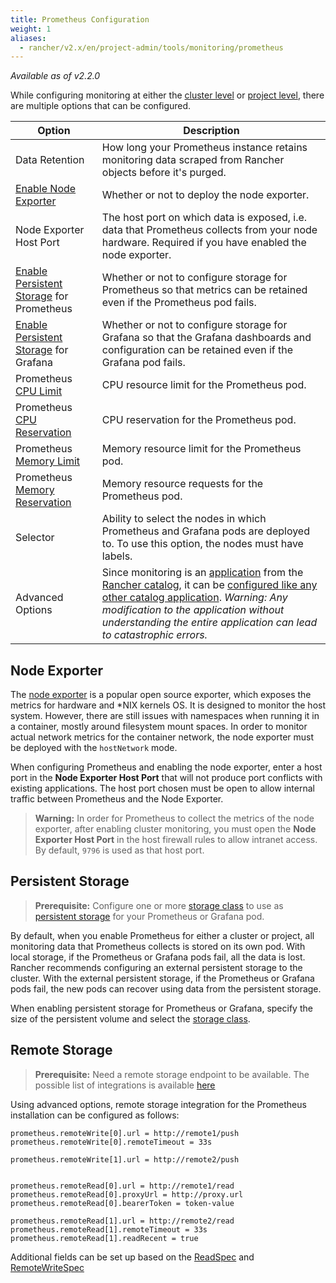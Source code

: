```yaml
---
title: Prometheus Configuration
weight: 1
aliases:
  - rancher/v2.x/en/project-admin/tools/monitoring/prometheus
---
```


_Available as of v2.2.0_


While configuring monitoring at either the [cluster level]({{<baseurl>}}/rancher/v2.x/en/cluster-admin/tools/monitoring/#enabling-cluster-monitoring) or [project level]({{<baseurl>}}/rancher/v2.x/en/project-admin/tools/monitoring/#enabling-project-monitoring), there are multiple options that can be configured.

Option | Description
-------|-------------
Data Retention | How long your Prometheus instance retains monitoring data scraped from Rancher objects before it's purged.
[Enable Node Exporter](#node-exporter) | Whether or not to deploy the node exporter.
Node Exporter Host Port | The host port on which data is exposed, i.e. data that Prometheus collects from your node hardware. Required if you have enabled the node exporter.
[Enable Persistent Storage](#persistent-storage) for Prometheus | Whether or not to configure storage for Prometheus so that metrics can be retained even if the Prometheus pod fails.
[Enable Persistent Storage](#persistent-storage) for Grafana | Whether or not to configure storage for Grafana so that the Grafana dashboards and configuration  can be retained even if the Grafana pod fails.
Prometheus [CPU Limit](https://kubernetes.io/docs/concepts/configuration/manage-compute-resources-container/#meaning-of-cpu) |  CPU resource limit for the Prometheus pod.
Prometheus [CPU Reservation](https://kubernetes.io/docs/concepts/configuration/manage-compute-resources-container/#meaning-of-cpu) | CPU reservation for the Prometheus pod.
Prometheus [Memory Limit](https://kubernetes.io/docs/concepts/configuration/manage-compute-resources-container/#meaning-of-memory) | Memory resource limit for the Prometheus pod.
Prometheus [Memory Reservation](https://kubernetes.io/docs/concepts/configuration/manage-compute-resources-container/#meaning-of-memory) | Memory resource requests for the Prometheus pod.
Selector | Ability to select the nodes in which Prometheus and Grafana pods are deployed to. To use this option, the nodes must have labels.
Advanced Options | Since monitoring is an [application](https://github.com/rancher/system-charts/tree/dev/charts/rancher-monitoring) from the [Rancher catalog]({{<baseurl>}}/rancher/v2.x/en/catalog/), it can be [configured like any other catalog application]({{<baseurl>}}/rancher/v2.x/en/catalog/catalog-config/). _Warning: Any modification to the application without understanding the entire application can lead to catastrophic errors._

## Node Exporter

The [node exporter](https://github.com/prometheus/node_exporter/blob/master/README.md) is a popular open source exporter, which exposes the metrics for hardware and \*NIX kernels OS. It is designed to monitor the host system. However, there are still issues with namespaces when running it in a container, mostly around filesystem mount spaces. In order to monitor actual network metrics for the container network, the node exporter must be deployed with the `hostNetwork` mode.

When configuring Prometheus and enabling the node exporter, enter a host port in the **Node Exporter Host Port** that will not produce port conflicts with existing applications. The host port chosen must be open to allow internal traffic between Prometheus and the Node Exporter.

>**Warning:** In order for Prometheus to collect the metrics of the node exporter, after enabling cluster monitoring, you must open the <b>Node Exporter Host Port</b> in the host firewall rules to allow intranet access. By default, `9796` is used as that host port.

## Persistent Storage

>**Prerequisite:** Configure one or more [storage class]({{<baseurl>}}/rancher/v2.x/en/cluster-admin/volumes-and-storage/#adding-storage-classes) to use as [persistent storage]({{<baseurl>}}/rancher/v2.x/en/cluster-admin/volumes-and-storage/) for your Prometheus or Grafana pod.

By default, when you enable Prometheus for either a cluster or project, all monitoring data that Prometheus collects is stored on its own pod. With local storage, if the Prometheus or Grafana pods fail, all the data is lost. Rancher recommends configuring an external persistent storage to the cluster. With the external persistent storage, if the Prometheus or Grafana pods fail, the new pods can recover using data from the persistent storage.

When enabling persistent storage for Prometheus or Grafana, specify the size of the persistent volume and select the [storage class]({{<baseurl>}}/rancher/v2.x/en/cluster-admin/volumes-and-storage/#storage-classes).

## Remote Storage

>**Prerequisite:** Need a remote storage endpoint to be available. The possible list of integrations is available [here](https://prometheus.io/docs/operating/integrations/)

Using advanced options, remote storage integration for the Prometheus installation can be configured as follows:

```
prometheus.remoteWrite[0].url = http://remote1/push
prometheus.remoteWrite[0].remoteTimeout = 33s

prometheus.remoteWrite[1].url = http://remote2/push


prometheus.remoteRead[0].url = http://remote1/read
prometheus.remoteRead[0].proxyUrl = http://proxy.url
prometheus.remoteRead[0].bearerToken = token-value

prometheus.remoteRead[1].url = http://remote2/read
prometheus.remoteRead[1].remoteTimeout = 33s
prometheus.remoteRead[1].readRecent = true
```

Additional fields can be set up based on the [ReadSpec](https://github.com/coreos/prometheus-operator/blob/master/Documentation/api.md#remotereadspec) and [RemoteWriteSpec](https://github.com/coreos/prometheus-operator/blob/master/Documentation/api.md#remotewritespec)
